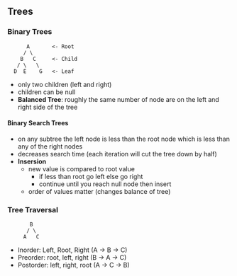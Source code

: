 ## Trees

### Binary Trees
```` Text
      A       <- Root
     / \
    B   C     <- Child
   / \   \
  D  E    G   <- Leaf
````
- only two children (left and right)
- children can be null
- __Balanced Tree__: roughly the same number of node are on the left and right side of the tree

#### Binary Search Trees
- on any subtree the left node is less than the root node which is less than any of the right nodes
- decreases search time (each iteration will cut the tree down by half)
- **Insersion**
  - new value is compared to root value
    - if less than root go left else go right
    - continue until you reach null node then insert
  - order of values matter (changes balance of tree)

### Tree Traversal
``` Text
       B       
      / \      
     A   C     
```
- Inorder:    Left, Root, Right (A -> B -> C)
- Preorder:   root, left, right (B -> A -> C)
- Postorder:  left, right, root (A -> C -> B)
